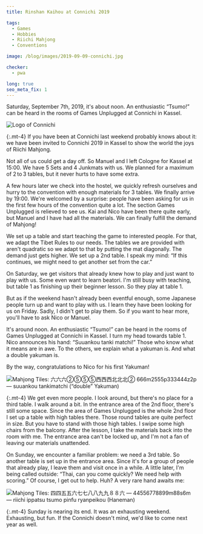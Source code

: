 ```yaml
---
title: Rinshan Kaihou at Connichi 2019

tags:
  - Games
  - Hobbies
  - Riichi Mahjong
  - Conventions

image: /blog/images/2019-09-09-connichi.jpg

checker:
  - pwa

long: true
seo_meta_fix: 1
---
```

Saturday, September 7th, 2019, it's about noon.
An enthusiastic “Tsumo!” can be heard in the rooms of Games Unplugged at Connichi in Kassel.

<picture>
  <source srcset="{{ '/blog/images/2019-09-09-connichi.avif' | absolute_url }}" type="image/avif">
  <source srcset="{{ '/blog/images/2019-09-09-connichi.webp' | absolute_url }}" type="image/webp">
  <img loading="lazy" src="{{ '/blog/images/2019-09-09-connichi.png' | absolute_url }}" alt="Logo of Connichi">
</picture>

{:.mt-4}
If you have been at Connichi last weekend probably knows about it: we have been invited to Connichi 2019 in Kassel to show the world the joys of Riichi Mahjong.

Not all of us could get a day off.
So Manuel and I left Cologne for Kassel at 15:00.
We have 5 Sets and 4 Junkmats with us.
We planned for a maximum of 2 to 3 tables, but it never hurts to have some extra.

A few hours later we check into the hostel, we quickly refresh ourselves and hurry to the convention with enough materials for 3 tables.
We finally arrive by 19:00.
We're welcomed by a surprise: people have been asking for us in the first few hours of the convention quite a lot.
The section Games Unplugged is relieved to see us.
Kai and Nico have been there quite early, but Manuel and I have had all the materials.
We can finally fulfill the demand of Mahjong!

We set up a table and start teaching the game to interested people.
For that, we adapt the Tibet Rules to our needs.
The tables we are provided with aren't quadratic so we adapt to that by putting the mat diagonally.
The demand just gets higher.
We set up a 2nd table.
I speak my mind: “If this continues, we might need to get another set from the car.”

On Saturday, we get visitors that already knew how to play and just want to play with us.
Some even want to learn beatori.
I'm still busy with teaching, but table 1 as finishing up their beginner lesson.
So they play at table 1.

But as if the weekend hasn't already been eventful enough, some Japanese people turn up and want to play with us.
I learn they have been looking for us on Friday.
Sadly, I didn't get to play them.
So if you want to hear more, you'll have to ask Nico or Manuel.

It's around noon.
An enthusiastic “Tsumo!” can be heard in the rooms of Games Unplugged at Connichi in Kassel.
I turn my head towards table 1.
Nico announces his hand: “Suuankou tanki matchi!”
Those who know what it means are in awe.
To the others, we explain what a yakuman is.
And what a double yakuman is.

By the way, congratulations to Nico for his first Yakuman!

<picture>
  <source srcset="{{ '/blog/images/2019-09-09-suuankou-tanki.avif' | absolute_url }}" type="image/avif">
  <source srcset="{{ '/blog/images/2019-09-09-suuankou-tanki.webp' | absolute_url }}" type="image/webp">
  <img loading="lazy" src="{{ '/blog/images/2019-09-09-suuankou-tanki.jpg' | absolute_url }}" alt="Mahjong Tiles: 六六六➁➄➄➄西西西北北北➁ 666m2555p333444z2p — suuankou tankimatchi (“double” Yakuman) ">
</picture>

{:.mt-4}
We get even more people.
I look around, but there's no place for a third table.
I walk around a bit.
In the entrance area of the 2nd floor, there's still some space.
Since the area of Games Unplugged is the whole 2nd floor I set up a table with high tables there.
Those round tables are quite perfect in size.
But you have to stand with those high tables.
I swipe some high chairs from the balcony.
After the lesson, I take the materials back into the room with me.
The entrance area can't be locked up, and I'm not a fan of leaving our materials unattended.

On Sunday, we encounter a familiar problem: we need a 3rd table.
So another table is set up in the entrance area.
Since it's for a group of people that already play, I leave them and visit once in a while.
A little later, I'm being called outside: “Thai, can you come quickly? We need help with scoring.”
Of course, I get out to help.
Huh? A very rare hand awaits me:

<picture>
  <source srcset="{{ '/blog/images/2019-09-09-ryanpeikou.avif' | absolute_url }}" type="image/avif">
  <source srcset="{{ '/blog/images/2019-09-09-ryanpeikou.webp' | absolute_url }}" type="image/webp">
  <img loading="lazy" src="{{ '/blog/images/2019-09-09-ryanpeikou.jpg' | absolute_url }}" alt="Mahjong Tiles: 四四五五六七七八八九九８８六 — 44556778899m88s6m — riichi ippatsu tsumo pinfu ryanpeikou (Haneman) ">
</picture>

{:.mt-4}
Sunday is nearing its end.
It was an exhausting weekend.
Exhausting, but fun.
If the Connichi doesn't mind, we'd like to come next year as well.
